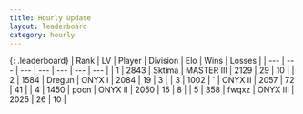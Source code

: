 ```yaml
---
title: Hourly Update
layout: leaderboard
category: hourly
---
```


{: .leaderboard}
| Rank | LV | Player | Division | Elo | Wins | Losses |
| --- | --- | --- | --- | --- | --- | --- |
| <span data-change="0">1</span> | 2843 | <span title="ID: 353063">Sktima</span> | MASTER III | <span data-change="0">2129</span> | <span data-change="0">29</span> | <span data-change="0">10</span> |
| <span data-change="0">2</span> | 1584 | <span title="ID: 337810">Dregun</span> | ONYX I | <span data-change="21">2084</span> | <span data-change="2">19</span> | <span data-change="0">3</span> |
| <span data-change="0">3</span> | 1002 | <span title="ID: 224611">´</span> | ONYX II | <span data-change="0">2057</span> | <span data-change="0">72</span> | <span data-change="0">41</span> |
| <span data-change="0">4</span> | 1450 | <span title="ID: 540690">poon</span> | ONYX II | <span data-change="-6">2050</span> | <span data-change="0">15</span> | <span data-change="1">8</span> |
| <span data-change="0">5</span> | 358 | <span title="ID: 742416">fwqxz</span> | ONYX III | <span data-change="0">2025</span> | <span data-change="0">26</span> | <span data-change="0">10</span> |